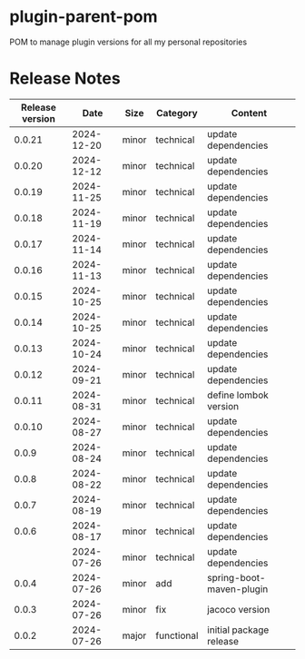 # plugin-parent-pom

POM to manage plugin versions for all my personal repositories

# Release Notes
|Release version  |Date  |Size  | Category |Content |
|--|--|--|--|--|
|0.0.21  |2024-12-20  |minor|technical|update dependencies |
|0.0.20  |2024-12-12  |minor|technical|update dependencies |
|0.0.19  |2024-11-25  |minor|technical|update dependencies |
|0.0.18  |2024-11-19  |minor|technical|update dependencies |
|0.0.17  |2024-11-14  |minor|technical|update dependencies |
|0.0.16  |2024-11-13  |minor|technical|update dependencies |
|0.0.15  |2024-10-25  |minor|technical|update dependencies |
|0.0.14  |2024-10-25  |minor|technical|update dependencies |
|0.0.13  |2024-10-24  |minor|technical|update dependencies |
|0.0.12  |2024-09-21  |minor|technical|update dependencies |
|0.0.11  |2024-08-31  |minor|technical|define lombok version |
|0.0.10  |2024-08-27  |minor|technical|update dependencies |
|0.0.9  |2024-08-24  |minor|technical|update dependencies |
|0.0.8  |2024-08-22  |minor|technical|update dependencies |
|0.0.7  |2024-08-19  |minor|technical|update dependencies |
|0.0.6  |2024-08-17  |minor|technical|update dependencies |
|  |2024-07-26  |minor|technical|update dependencies |
|0.0.4|2024-07-26|minor|add|spring-boot-maven-plugin|
|0.0.3|2024-07-26|minor|fix|jacoco version|
|0.0.2|2024-07-26|major|functional|initial package release|
